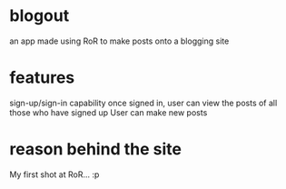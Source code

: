 # blogout
an app made using RoR to make posts onto a blogging site

# features
sign-up/sign-in capability
once signed in, user can view the posts of all those who have signed up
User can make new posts

# reason behind the site
My first shot at RoR... :p 
